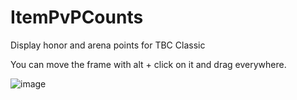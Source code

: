 # ItemPvPCounts
Display honor and arena points for TBC Classic

You can move the frame with alt + click on it and drag everywhere.

![image](https://github.com/user-attachments/assets/13fcadb1-2aa9-4f3f-86f3-1d7fc6baf100)

